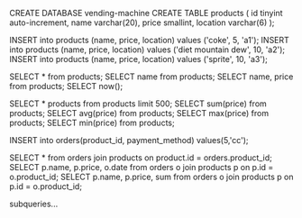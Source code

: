 CREATE DATABASE vending-machine
CREATE TABLE products (
    id tinyint auto-increment,
    name varchar(20),
    price smallint,
    location varchar(6)
);

INSERT into products (name, price, location) values ('coke', 5, 'a1');
INSERT into products (name, price, location) values ('diet mountain dew', 10, 'a2');
INSERT into products (name, price, location) values ('sprite', 10, 'a3');

SELECT * from products;
SELECT name from products;
SELECT name, price from products;
SELECT now();

SELECT * products from products limit 500;
SELECT sum(price) from products;
SELECT avg(price) from products;
SELECT max(price) from products;
SELECT min(price) from products;

INSERT into orders(product_id, payment_method) values(5,'cc');

SELECT * from orders join products on product.id = orders.product_id;
SELECT p.name, p.price, o.date from orders o join products p on p.id = o.product_id;
SELECT p.name, p.price, sum from orders o join products p on p.id = o.product_id;

subqueries...



